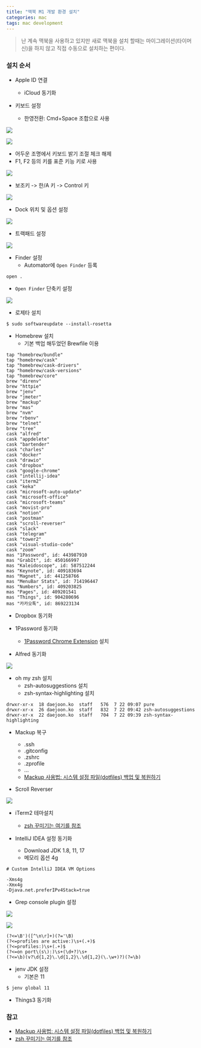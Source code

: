 ```yaml
---
title: "맥북 M1 개발 환경 설치"
categories: mac
tags: mac development
---
```


> 난 계속 맥북을 사용하고 있지만 새로 맥북을 설치 할때는 마이그레이션(타이머신)을 하지 않고 직접 수동으로 설치하는 편이다.

###  설치 순서
* Apple ID 연결
  * iCloud 동기화

* 키보드 설정
  * 한영전환: Cmd+Space 조합으로 사용

![](/assets/images/2022-01-04/keyboard_01.png)

![](/assets/images/2022-01-04/keyboard_02.png)

  * 어두운 조명에서 키보드 밝기 조절 체크 해제
  * F1, F2 등의 키를 표준 키능 키로 사용
  
![](/assets/images/2022-01-04/keyboard_03.png)
  
  * 보조키 -> 한/A 키 -> Control 키

![](/assets/images/2022-01-04/keyboard_04.png)

* Dock 위치 및 옵션 설정

![](/assets/images/2022-01-04/dock.png)

* 트랙패드 설정

![](/assets/images/2022-01-04/trackpad.png)

* Finder 설정
  * Automator에 `Open Finder` 등록 

```
open .
```

* `Open Finder` 단축키 설정

![](/assets/images/2022-01-04/finder.png)

* 로제타 설치

```
$ sudo softwareupdate --install-rosetta
```

* Homebrew 설치
  * 기본 백업 해두었던 Brewfile 이용

```
tap "homebrew/bundle"
tap "homebrew/cask"
tap "homebrew/cask-drivers"
tap "homebrew/cask-versions"
tap "homebrew/core"
brew "direnv"
brew "httpie"
brew "jenv"
brew "jmeter"
brew "mackup"
brew "mas"
brew "nvm"
brew "rbenv"
brew "telnet"
brew "tree"
cask "alfred"
cask "appdelete"
cask "bartender"
cask "charles"
cask "docker"
cask "drawio"
cask "dropbox"
cask "google-chrome"
cask "intellij-idea"
cask "iterm2"
cask "keka"
cask "microsoft-auto-update"
cask "microsoft-office"
cask "microsoft-teams"
cask "movist-pro"
cask "notion"
cask "postman"
cask "scroll-reverser"
cask "slack"
cask "telegram"
cask "tower2"
cask "visual-studio-code"
cask "zoom"
mas "1Password", id: 443987910
mas "GrabIt", id: 450166997
mas "Kaleidoscope", id: 587512244
mas "Keynote", id: 409183694
mas "Magnet", id: 441258766
mas "MenuBar Stats", id: 714196447
mas "Numbers", id: 409203825
mas "Pages", id: 409201541
mas "Things", id: 904280696
mas "카카오톡", id: 869223134
```
* Dropbox 동기화

* 1Password 동기화
  * [1Password Chrome Extension](https://chrome.google.com/webstore/detail/1password-extension-deskt/aomjjhallfgjeglblehebfpbcfeobpgk) 설치

* Alfred 동기화

![](/assets/images/2022-01-04/alfred.png)

* oh my zsh 설치
  * zsh-autosuggestions 설치
  * zsh-syntax-highlighting 설치

```shell
drwxr-xr-x  18 daejoon.ko  staff   576  7 22 09:07 pure
drwxr-xr-x  26 daejoon.ko  staff   832  7 22 09:42 zsh-autosuggestions
drwxr-xr-x  22 daejoon.ko  staff   704  7 22 09:39 zsh-syntax-highlighting
```

* Mackup 복구
  * .ssh
  * .gitconfig
  * .zshrc
  * .zprofile
  * ...
  * [Mackup 사용법: 시스템 설정 파일(dotfiles) 백업 및 복원하기](#ref)

* Scroll Reverser

![](/assets/images/2022-01-04/scroll_reverser.png)

* iTerm2 테마설치
  * [zsh 꾸미기는 여기를 참조](#ref)

* IntelliJ IDEA 설정 동기화
  * Download JDK 1.8, 11, 17
  * 메모리 옵션 4g

```
# Custom IntelliJ IDEA VM Options

-Xms4g
-Xmx4g
-Djava.net.preferIPv4Stack=true
```
  * Grep console plugin 설정
  
![](/assets/images/2022-01-04/grepconsole.png)

![](/assets/images/2022-01-04/grepconsole_02.png)

```
(?<=\B')([^\n\r]+)(?='\B)
(?<=profiles are active:)\s+(.+)$
(?<=profiles:)\s+(.+)$
(?<=on port\(s\):)\s+(\d+?)\s+
(?<=\b)(v?\d{1,2}\.\d{1,2}\.\d{1,2}(\.\w+)?)(?=\b)
```

  * jenv JDK 설정
    * 기본은 11

```
$ jenv global 11
```

* Things3 동기화

### <a id="ref"></a>참고
* [Mackup 사용법: 시스템 설정 파일(dotfiles) 백업 및 복원하기](https://www.44bits.io/ko/post/managing-dotfiles-by-using-mackup)
* [zsh 꾸미기는 여기를 참조](https://www.44bits.io/ko/post/setup-apple-silicon-m1-for-developers)